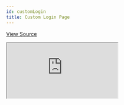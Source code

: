 ```yaml
---
id: customLogin
title: Custom Login Page
---
```


[View Source](https://github.com/pankod/refine/tree/master/examples/customization/customLogin)

<iframe src="https://codesandbox.io/embed/refine-custom-login-example-b12z8?autoresize=1&fontsize=14&theme=dark&view=preview"
    style={{width: "100%", height:"80vh", border: "0px", borderRadius: "8px", overflow:"hidden"}}
    title="refine-custom-login-example"
    allow="accelerometer; ambient-light-sensor; camera; encrypted-media; geolocation; gyroscope; hid; microphone; midi; payment; usb; vr; xr-spatial-tracking"
    sandbox="allow-forms allow-modals allow-popups allow-presentation allow-same-origin allow-scripts"
></iframe>
